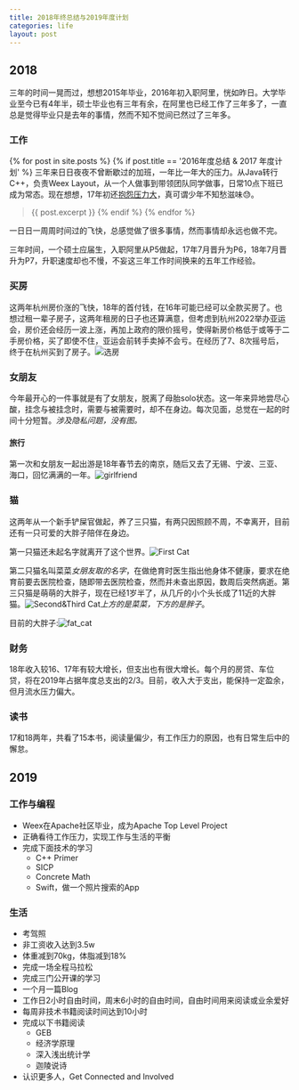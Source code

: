 ```yaml
---
title: 2018年终总结与2019年度计划
categories: life
layout: post
---
```



## 2018
三年的时间一晃而过，想想2015年毕业，2016年初入职阿里，恍如昨日。大学毕业至今已有4年半，硕士毕业也有三年有余，在阿里也已经工作了三年多了，一直总是觉得毕业只是去年的事情，然而不知不觉间已然过了三年多。

### 工作
{% for post in site.posts %}
    {% if post.title == '2016年度总结 & 2017 年度计划' %}
三年来日日夜夜不曾断歇过的加班，一年比一年大的压力。从Java转行C++，负责Weex Layout，从一个人做事到带领团队同学做事，日常10点下班已成为常态。现在想想，17年初还[抱怨压力大]({{post.url}})，真可谓少年不知愁滋味:sweat:。

>{{ post.excerpt }}
    {% endif %}
{% endfor %}

一日日一周周时间过的飞快，总感觉做了很多事情，然而事情却永远也做不完。

三年时间，一个硕士应届生，入职阿里从P5做起，17年7月晋升为P6，18年7月晋升为P7，升职速度却也不慢，不妄这三年工作时间换来的五年工作经验。

### 买房
这两年杭州房价涨的飞快，18年的首付钱，在16年可能已经可以全款买房了。也想过租一辈子房子，这两年租房的日子也还算满意，但考虑到杭州2022举办亚运会，房价还会经历一波上涨，再加上政府的限价摇号，使得新房价格低于或等于二手房价格，买了即使不住，亚运会前转手卖掉不会亏。在经历了7、8次摇号后，终于在杭州买到了房子。![选房](/assets/img/2019-01-05/home_paper.jpg)

### 女朋友
今年最开心的一件事就是有了女朋友，脱离了母胎solo状态。这一年来异地尝尽心酸，挂念与被挂念时，需要与被需要时，却不在身边。每次见面，总觉在一起的时间十分短暂。*涉及隐私问题，没有图。*

#### 旅行
第一次和女朋友一起出游是18年春节去的南京，随后又去了无锡、宁波、三亚、海口，回忆满满的一年。![girlfriend](/assets/img/2019-01-05/girlfriend.jpg)

### 猫
这两年从一个新手铲屎官做起，养了三只猫，有两只因照顾不周，不幸离开，目前还有一只可爱的大胖子陪伴在身边。

第一只猫还未起名字就离开了这个世界。![First Cat](/assets/img/2019-01-05/first_cat.jpg)

第二只猫名叫菜菜*女朋友取的名字*，在做绝育时医生指出他身体不健康，要求在绝育前要去医院检查，随即带去医院检查，然而并未查出原因，数周后突然病逝。第三只猫是萌萌的大胖子，现在已经1岁半了，从几斤的小个头长成了11近的大胖猫。![Second&Third Cat](/assets/img/2019-01-05/second_third.jpg)*上方的是菜菜，下方的是胖子*。

目前的大胖子:![fat_cat](/assets/img/2019-01-05/fat_cat.jpg)

### 财务
18年收入较16、17年有较大增长，但支出也有很大增长。每个月的房贷、车位贷，将在2019年占据年度总支出的2/3。目前，收入大于支出，能保持一定盈余，但月流水压力偏大。

### 读书
17和18两年，共看了15本书，阅读量偏少，有工作压力的原因，也有日常生后中的懈怠。

## 2019
### 工作与编程
* Weex在Apache社区毕业，成为Apache Top Level Project
* 正确看待工作压力，实现工作与生活的平衡
* 完成下面技术的学习
    * C++ Primer
    * SICP
    * Concrete Math
    * Swift，做一个照片搜索的App

### 生活
* 考驾照
* 非工资收入达到3.5w
* 体重减到70kg，体脂减到18%
* 完成一场全程马拉松
* 完成三门公开课的学习
* 一个月一篇Blog
* 工作日2小时自由时间，周末6小时的自由时间，自由时间用来阅读或业余爱好
* 每周非技术书籍阅读时间达到10小时
* 完成以下书籍阅读
    * GEB
    * 经济学原理
    * 深入浅出统计学
    * 迦陵说诗
* 认识更多人，Get Connected and Involved

